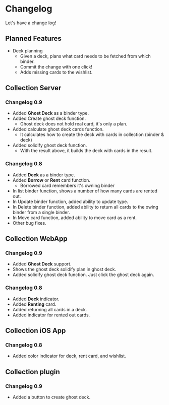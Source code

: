 # Changelog

Let's have a change log!

## Planned Features

* Deck planning
    * Given a deck, plans what card needs to be fetched from which binder.
    * Commit the change with one click!
    * Adds missing cards to the wishlist.

## Collection Server

### Changelog 0.9

* Added **Ghost Deck** as a binder type.
* Added Create ghost deck function.
    * Ghost deck does not hold real card, it's only a plan.
* Added calculate ghost deck cards function.
    * It calculates how to create the deck with cards in collection (binder & deck)
* Added solidify ghost deck function.
    * With the result above, it builds the deck with cards in the result.

### Changelog 0.8

* Added **Deck** as a binder type.
* Added **Borrow** or **Rent** card function.
    * Borrowed card remembers it's owning binder
* In list binder function, shows a number of how many cards are rented out.
* In Update binder function, added ability to update type.
* In Delete binder function, added ability to return all cards to the owing binder from a single binder.
* In Move card function, added ability to move card as a rent.
* Other bug fixes.

## Collection WebApp

### Changelog 0.9

* Added **Ghost Deck** support.
* Shows the ghost deck solidify plan in ghost deck.
* Added solidify ghost deck function. Just click the ghost deck again.

### Changelog 0.8

* Added **Deck** indicator.
* Added **Renting** card.
* Added returning all cards in a deck.
* Added indicator for rented out cards.

## Collection iOS App

### Changelog 0.8

* Added color indicator for deck, rent card, and wishlist.

## Collection plugin

### Changelog 0.9

* Added a button to create ghost deck.